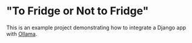 # "To Fridge or Not to Fridge"

This is an example project demonstrating how to integrate a Django app with [Ollama](https://github.com/ollama/ollama).